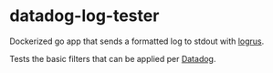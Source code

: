 # datadog-log-tester
Dockerized go app that sends a formatted log
to stdout with [logrus](https://github.com/sirupsen/logrus).

Tests the basic filters that can be applied
per [Datadog](https://docs.datadoghq.com/agent/faq/commonly-used-log-processing-rules/).

